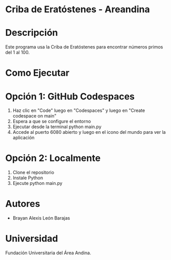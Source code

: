 # Criba de Eratóstenes - Areandina

# Descripción
Este programa usa la Criba de Eratóstenes para encontrar números primos del 1 al 100.

# Como Ejecutar

# Opción 1: GitHub Codespaces
1. Haz clic en "Code" luego en "Codespaces" y luego en "Create codespace on main"
2. Espera a que se configure el entorno
3. Ejecutar desde la terminal python main.py
4. Accede al puerto 6080 abierto y luego en el icono del mundo para ver la aplicación

# Opción 2: Localmente
1. Clone el repositorio
2. Instale Python
3. Ejecute python main.py

# Autores
- Brayan Alexis León Barajas

# Universidad
Fundación Universitaria del Área Andina.
